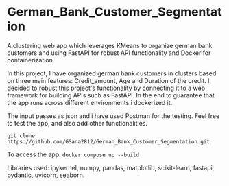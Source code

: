 # German_Bank_Customer_Segmentation
A clustering web app which leverages KMeans to organize german bank customers and using FastAPI for robust API functionality and Docker for containerization.

In this project, I have organized german bank customers in clusters based on three main features: Credit_amount, Age and Duration of the credit. I decided to robust 
this project's functionality by connecting it to a web framework for building APIs such as FastAPI. In the end to guarantee that the app runs across different environments
i dockerized it. 

The input passes as json and i have used Postman for the testing. Feel free to test the app, and also add other functionalities.

`git clone  https://github.com/GSana2812/German_Bank_Customer_Segmentation.git`

To access the app:  `docker compose up --build` 

Libraries used: ipykernel, numpy, pandas, matplotlib, scikit-learn, fastapi, pydantic, uvicorn, seaborn.
